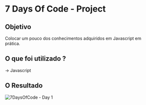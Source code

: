 # 7 Days Of Code - Project

## Objetivo

Colocar um pouco dos conhecimentos adquiridos em Javascript em prática.


## O que foi utilizado ?

-> Javascript



## O Resultado

![7DaysOfCode - Day 1](https://user-images.githubusercontent.com/100319396/182046668-c8c47348-dc73-4111-a719-0267ca589664.png)

